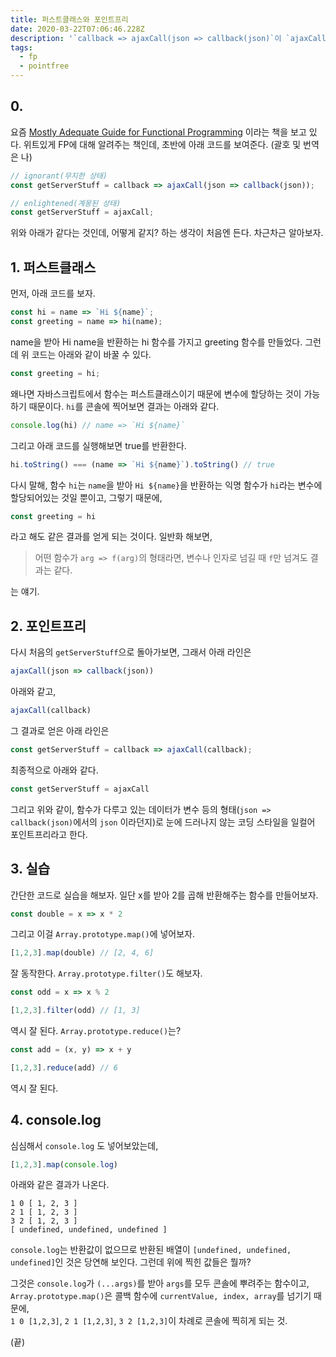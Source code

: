 ```yaml
---
title: 퍼스트클래스와 포인트프리
date: 2020-03-22T07:06:46.228Z
description: '`callback => ajaxCall(json => callback(json)`이 `ajaxCall` 과 같다는 점에 대해'
tags:
  - fp
  - pointfree
---
```

## 0.

요즘 [Mostly Adequate Guide for Functional Programming](https://mostly-adequate.gitbooks.io/mostly-adequate-guide/) 이라는 책을 보고 있다. 위트있게 FP에 대해 알려주는 책인데, 초반에 아래 코드를 보여준다. (괄호 및 번역은 나)

```js
// ignorant(무지한 상태)
const getServerStuff = callback => ajaxCall(json => callback(json));

// enlightened(계몽된 상태)
const getServerStuff = ajaxCall;
```

위와 아래가 같다는 것인데, 어떻게 같지? 하는 생각이 처음엔 든다. 차근차근 알아보자.

## 1. 퍼스트클래스
먼저, 아래 코드를 보자.

```js
const hi = name => `Hi ${name}`;
const greeting = name => hi(name);
```

name을 받아 Hi name을 반환하는 hi 함수를 가지고 greeting 함수를 만들었다. 그런데 위 코드는 아래와 같이 바꿀 수 있다.

```js
const greeting = hi;
```

왜나면 자바스크립트에서 함수는 퍼스트클래스이기 때문에 변수에 할당하는 것이 가능하기 때문이다. `hi`를 콘솔에 찍어보면 결과는 아래와 같다.

```js
console.log(hi) // name => `Hi ${name}`
```

그리고 아래 코드를 실행해보면 true를 반환한다.
```js
hi.toString() === (name => `Hi ${name}`).toString() // true
```

다시 말해, 함수 `hi`는 `name`을 받아 `Hi ${name}`을 반환하는 익명 함수가 `hi`라는 변수에 할당되어있는 것일 뿐이고, 그렇기 때문에,

```js
const greeting = hi
```

라고 해도 같은 결과를 얻게 되는 것이다. 일반화 해보면, 

> 어떤 함수가 `arg => f(arg)`의 형태라면, 변수나 인자로 넘길 때 `f`만 넘겨도 결과는 같다.

는 얘기.


## 2. 포인트프리
다시 처음의 `getServerStuff`으로 돌아가보면, 그래서 아래 라인은

```js
ajaxCall(json => callback(json))
```

아래와 같고,

```js
ajaxCall(callback)
```

그 결과로 얻은 아래 라인은

```js
const getServerStuff = callback => ajaxCall(callback);
```

최종적으로 아래와 같다.

```js
const getServerStuff = ajaxCall
```

그리고 위와 같이, 함수가 다루고 있는 데이터가 변수 등의 형태(`json => callback(json)`에서의 `json` 이라던지)로 눈에 드러나지 않는 코딩 스타일을 일컬어 포인트프리라고 한다.

## 3. 실습
간단한 코드로 실습을 해보자. 일단 x를 받아 2를 곱해 반환해주는 함수를 만들어보자.

```js
const double = x => x * 2
```

그리고 이걸 `Array.prototype.map()`에 넣어보자.

```js
[1,2,3].map(double) // [2, 4, 6]
```

잘 동작한다. `Array.prototype.filter()`도 해보자.

```js
const odd = x => x % 2

[1,2,3].filter(odd) // [1, 3]
```

역시 잘 된다. `Array.prototype.reduce()`는?

```js
const add = (x, y) => x + y

[1,2,3].reduce(add) // 6
```

역시 잘 된다.

## 4. console.log

심심해서 `console.log` 도 넣어보았는데,

```js
[1,2,3].map(console.log)
```

아래와 같은 결과가 나온다.

```
1 0 [ 1, 2, 3 ]
2 1 [ 1, 2, 3 ]
3 2 [ 1, 2, 3 ]
[ undefined, undefined, undefined ]
```

`console.log`는 반환값이 없으므로 반환된 배열이 `[undefined, undefined, undefined]`인 것은 당연해 보인다. 그런데 위에 찍힌 값들은 뭘까?

그것은 `console.log`가 `(...args)`를 받아 `args`를 모두 콘솔에 뿌려주는 함수이고, `Array.prototype.map()`은 콜백 함수에 `currentValue, index, array`를 넘기기 때문에,  
`1 0 [1,2,3]`, `2 1 [1,2,3]`, `3 2 [1,2,3]`이 차례로 콘솔에 찍히게 되는 것.

(끝)
